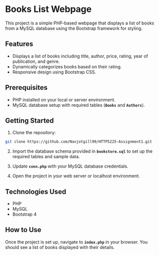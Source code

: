 # Books List Webpage
This project is a simple PHP-based webpage that displays a list of books from a MySQL database using the Bootstrap framework for styling.

## Features
* Displays a list of books including title, author, price, rating, year of publication, and genre.
* Dynamically categorizes books based on their rating.
* Responsive design using Bootstrap CSS.

## Prerequisites
* PHP installed on your local or server environment.
* MySQL database setup with required tables (**`Books`** and **`Authors`**).

## Getting Started
1. Clone the repository:
```sh
git clone https://github.com/Navjotgill99/HTTP5225-Assignment1.git
```

2. Import the database schema provided in **`bookstore.sql`** to set up the required tables and sample data.

3. Update **`conn.php`** with your MySQL database credentials.

4. Open the project in your web server or localhost environment.

## Technologies Used
* PHP
* MySQL
* Bootstrap 4

## How to Use
Once the project is set up, navigate to **`index.php`** in your browser.
You should see a list of books displayed with their details.

